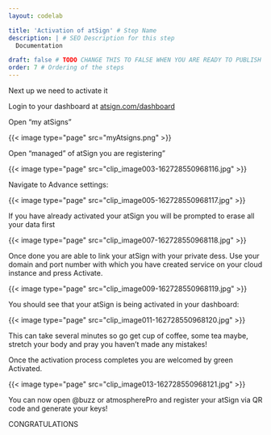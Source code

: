 ```yaml
---
layout: codelab

title: 'Activation of atSign' # Step Name
description: | # SEO Description for this step
  Documentation

draft: false # TODO CHANGE THIS TO FALSE WHEN YOU ARE READY TO PUBLISH THE PAGE
order: 7 # Ordering of the steps
---
```


Next up we need to activate it

Login to your dashboard at [atsign.com/dashboard](https://my.atsign.com/dashboard)

Open “my atSigns”

{{< image type="page" src="myAtsigns.png" >}}

Open “managed” of atSign you are registering”

{{< image type="page" src="clip_image003-162728550968116.jpg" >}}

Navigate to Advance settings:

{{< image type="page" src="clip_image005-162728550968117.jpg" >}}

If you have already activated your atSign you will be prompted to erase all your data first

{{< image type="page" src="clip_image007-162728550968118.jpg" >}}

Once done you are able to link your atSign with your private dess. Use your domain and port number with which you have created service on your cloud instance and press Activate.

{{< image type="page" src="clip_image009-162728550968119.jpg" >}}

You should see that your atSign is being activated in your dashboard:

{{< image type="page" src="clip_image011-162728550968120.jpg" >}}

This can take several minutes so go get cup of coffee, some tea maybe, stretch your body and pray you haven’t made any mistakes!

Once the activation process completes you are welcomed by green Activated.

{{< image type="page" src="clip_image013-162728550968121.jpg" >}}

You can now open @buzz or atmospherePro and register your atSign via QR code and generate your keys!

CONGRATULATIONS